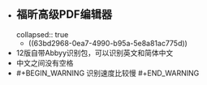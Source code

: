 - ## 福昕高级PDF编辑器
  collapsed:: true
	- ((63bd2968-0ea7-4990-b95a-5e8a81ac775d))
- 12版自带Abbyy识别包，可以识别英文和简体中文
- 中文之间没有空格
- #+BEGIN_WARNING
  识别速度比较慢
  #+END_WARNING